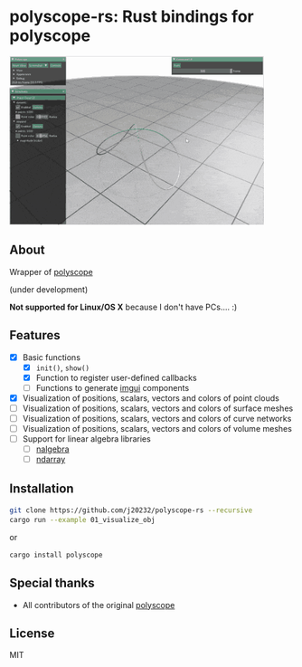 # polyscope-rs: Rust bindings for polyscope

![Teaser](https://github.com/j20232/polyscope-rs/blob/main/assets/teaser/dynamic.gif)

## About

Wrapper of [polyscope](https://github.com/nmwsharp/polyscope)

(under development)

**Not supported for Linux/OS X** because I don't have PCs.... :)

## Features

- [x] Basic functions
   - [x] `init()`, `show()`
   - [x] Function to register user-defined callbacks
   - [ ] Functions to generate [imgui](https://github.com/ocornut/imgui) components
- [x] Visualization of positions, scalars, vectors and colors of point clouds
- [ ] Visualization of positions, scalars, vectors and colors of surface meshes
- [ ] Visualization of positions, scalars, vectors and colors of curve networks
- [ ] Visualization of positions, scalars, vectors and colors of volume meshes
- [ ] Support for linear algebra libraries
  - [ ] [nalgebra](https://github.com/dimforge/nalgebra)
  - [ ] [ndarray](https://github.com/rust-ndarray/ndarray)

## Installation

```sh
git clone https://github.com/j20232/polyscope-rs --recursive
cargo run --example 01_visualize_obj
```

or

```sh
cargo install polyscope
```

## Special thanks

- All contributors of the original [polyscope](https://github.com/nmwsharp/polyscope/graphs/contributors)

## License

MIT

